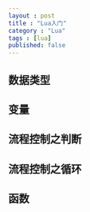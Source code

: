 ```yaml
---
layout : post
title : "Lua入门"
category : "Lua"
tags : [lua]
published: false
---
```


## 数据类型

## 变量

## 流程控制之判断

## 流程控制之循环

## 函数

